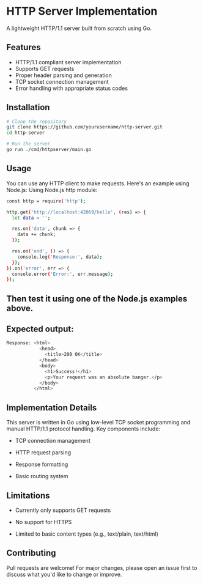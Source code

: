 # HTTP Server Implementation

A lightweight HTTP/1.1 server built from scratch using Go.

## Features

- HTTP/1.1 compliant server implementation  
- Supports GET requests  
- Proper header parsing and generation  
- TCP socket connection management  
- Error handling with appropriate status codes

## Installation

```bash
# Clone the repository
git clone https://github.com/yourusername/http-server.git
cd http-server

# Run the server
go run ./cmd/httpserver/main.go
```
## Usage
You can use any HTTP client to make requests. Here's an example using Node.js:
Using Node.js http module:
```bash
const http = require('http');

http.get('http://localhost:42069/hello', (res) => {
  let data = '';

  res.on('data', chunk => {
    data += chunk;
  });

  res.on('end', () => {
    console.log('Response:', data);
  });
}).on('error', err => {
  console.error('Error:', err.message);
});
```

## Then test it using one of the Node.js examples above.

## Expected output:
```bash
Response: <html>
            <head>
              <title>200 OK</title>
            </head>
            <body>
              <h1>Success!</h1>
              <p>Your request was an absolute banger.</p>
            </body>
          </html>
```

## Implementation Details
This server is written in Go using low-level TCP socket programming and manual HTTP/1.1 protocol handling. Key components include:

- TCP connection management

- HTTP request parsing

- Response formatting

- Basic routing system

## Limitations
- Currently only supports GET requests

- No support for HTTPS

- Limited to basic content types (e.g., text/plain, text/html)

## Contributing
Pull requests are welcome! For major changes, please open an issue first to discuss what you'd like to change or improve.


